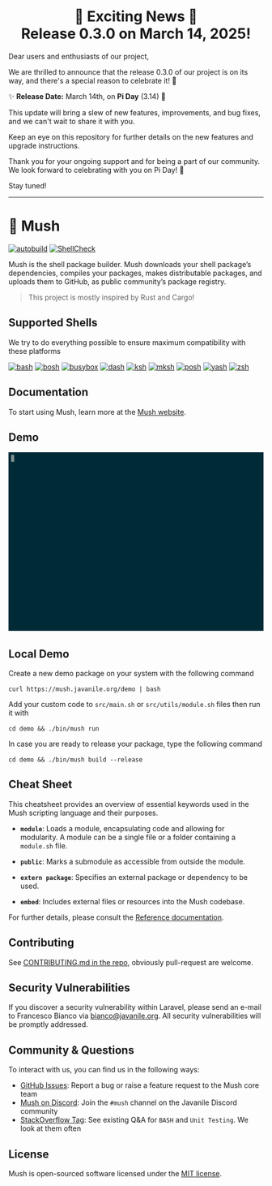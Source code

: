 <div align="center">

# 🎉 **Exciting News** 🎉<br>**Release 0.3.0 on March 14, 2025!** 

</div>

Dear users and enthusiasts of our project,

We are thrilled to announce that the release 0.3.0 of our project is on its way, and there's a special reason to celebrate it! 🚀

✨ **Release Date:** March 14th, on **Pi Day** (3.14) 🥳

This update will bring a slew of new features, improvements, and bug fixes, and we can't wait to share it with you.

Keep an eye on this repository for further details on the new features and upgrade instructions.

Thank you for your ongoing support and for being a part of our community. We look forward to celebrating with you on Pi Day! 🎈

Stay tuned!

---

# 🍄 Mush

[![autobuild](https://github.com/javanile/mush/actions/workflows/autobuild.yml/badge.svg)](https://github.com/javanile/mush/actions/workflows/autobuild.yml)
[![ShellCheck](https://github.com/javanile/mush/actions/workflows/shellcheck.yml/badge.svg)](https://github.com/javanile/mush/actions/workflows/shellcheck.yml)

Mush is the shell package builder. Mush downloads your shell package’s dependencies, compiles your packages, makes distributable packages, and uploads them to GitHub, as public community’s package registry.

> This project is mostly inspired by Rust and Cargo!

## Supported Shells

We try to do everything possible to ensure maximum compatibility with these platforms

[![bash](https://img.shields.io/badge/bash-&ge;2.03-lightgrey.svg?style=flat)](https://www.gnu.org/software/bash/)
[![bosh](https://img.shields.io/badge/bosh-&ge;2018%2F10%2F07-lightgrey.svg?style=flat)](http://schilytools.sourceforge.net/bosh.html)
[![busybox](https://img.shields.io/badge/busybox-&ge;1.20.0-lightgrey.svg?style=flat)](https://www.busybox.net/)
[![dash](https://img.shields.io/badge/dash-&ge;0.5.4-lightgrey.svg?style=flat)](http://gondor.apana.org.au/~herbert/dash/)
[![ksh](https://img.shields.io/badge/ksh-&ge;93s-lightgrey.svg?style=flat)](http://kornshell.org)
[![mksh](https://img.shields.io/badge/mksh-&ge;R28-lightgrey.svg?style=flat)](http://www.mirbsd.org/mksh.htm)
[![posh](https://img.shields.io/badge/posh-&ge;0.3.14-lightgrey.svg?style=flat)](https://salsa.debian.org/clint/posh)
[![yash](https://img.shields.io/badge/yash-&ge;2.29-lightgrey.svg?style=flat)](https://yash.osdn.jp/)
[![zsh](https://img.shields.io/badge/zsh-&ge;3.1.9-lightgrey.svg?style=flat)](https://www.zsh.org/)

## Documentation

To start using Mush, learn more at the [Mush website](https://mush.javanile.org).

## Demo

[![mush](https://raw.githubusercontent.com/francescobianco/ghostplay-demos/main/demos/mush/demo.gif)](https://raw.githubusercontent.com/francescobianco/ghostplay-demos/main/demos/mush/demo.gif)

## Local Demo

Create a new demo package on your system with the following command

```shell
curl https://mush.javanile.org/demo | bash
```

Add your custom code to `src/main.sh` or `src/utils/module.sh` files then run it with

```shell
cd demo && ./bin/mush run 
```

In case you are ready to release your package, type the following command

```shell
cd demo && ./bin/mush build --release
```

## Cheat Sheet

This cheatsheet provides an overview of essential keywords used in the Mush scripting language and their purposes.

- **`module`**: Loads a module, encapsulating code and allowing for modularity. A module can be a single file or a folder containing a `module.sh` file.

- **`public`**: Marks a submodule as accessible from outside the module.

- **`extern package`**: Specifies an external package or dependency to be used.

- **`embed`**: Includes external files or resources into the Mush codebase.

For further details, please consult the [Reference documentation](https://mush.javanile.org/reference/).


## Contributing

See [CONTRIBUTING.md in the repo](https://github.com/javanile/mush/blob/main/CONTRIBUTING.md), obviously pull-request are welcome.

## Security Vulnerabilities

If you discover a security vulnerability within Laravel, please send an e-mail to Francesco Bianco via bianco@javanile.org. All security vulnerabilities will be promptly addressed.

## Community & Questions

To interact with us, you can find us in the following ways:

- [GitHub Issues](https://github.com/javanile/mush/issues): Report a bug or raise a feature request to the Mush core team
- [Mush on Discord](https://discord.com/invite/SVx7JHjAcY): Join the `#mush` channel on the Javanile Discord community 
- [StackOverflow Tag](https://stackoverflow.com/questions/tagged/bash+unit-testing): See existing Q&A for `BASH` and `Unit Testing`. We look at them often

## License

Mush is open-sourced software licensed under the [MIT license](LICENSE.md).
